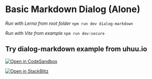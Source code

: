 # Basic Markdown Dialog (Alone) 

*Run with Lerna from root folder*
`npm run dev dialog-markdown`

*Run with Vite from example*
`npm run dev:secure`

## Try dialog-markdown example from uhuu.io

[![Open in CodeSandbox](https://codesandbox.io/static/img/play-codesandbox.svg)](https://codesandbox.io/embed/github/uhuuio/uhuu-starter/tree/main/examples/dialog-markdown?view=preview&theme=dark&codemirror=1)

[![Open in StackBlitz](https://developer.stackblitz.com/img/open_in_stackblitz.svg)](https://stackblitz.com/github/uhuuio/uhuu-starter/tree/main/examples/dialog-markdown)